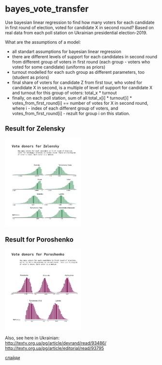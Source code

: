 # bayes_vote_transfer 
Use bayesian linear regression to find how many voters for each candidate in first round of election, voted for candidate X in second round?  Based on real data from each poll station on Ukrainian presidential election-2019.

What are the assumptions of a model:
* all standart assumptions for bayesian linear regression
* there are different levels of support for each candidates in second round from different group of voters in first round (each group - voters who voted for some candidate) (uniforms as priors)
* turnout modelled for each such group as different parameters, too (student as priors)
* final share of voters for candidate Z from first tour, who voted for candidate X in second, is a multiple of level of support for candidate X and turnout for this group of voters:  total_x * turnout 
* finally,  on each poll station, sum of all total_x[i] * turnout[i] * votes_from_first_round[i] == number of votes for X in second round, where i - index of each different group of voters, and votes_from_first_round[i] - rezult for group i on this station. 


## Result for Zelensky
<img src="img/ze.png" width="50%" />

## Result for Poroshenko 
<img src="img/pe.png" width="50%" />

Also, see here in Ukrainian: http://texty.org.ua/pg/article/devrand/read/93486/
                             http://texty.org.ua/pg/article/editorial/read/93795
                             
[слайди](https://docs.google.com/presentation/d/1cYotHWWZKman5_vH4eT6vHfN0hmTMbKQhwrmLt8plvk/edit?usp=sharing)                             
